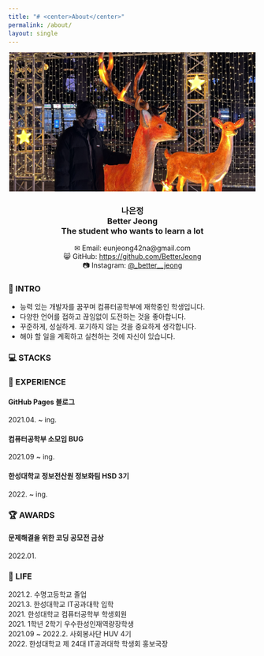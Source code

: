 ```yaml
---
title: "# <center>About</center>"
permalink: /about/
layout: single
---
```

<center><img src="/assets/images/about/220114_about.jpg" width="500" margin="2px"></center>  

### <center>나은정<br>Better Jeong<br>The student who wants to learn a lot</center>  

<center>✉ Email: eunjeong42na@gmail.com</center>  
<center>😸 GitHub: <a href="https://github.com/BetterJeong">https://github.com/BetterJeong</a></center>  
<center>📷 Instagram: <a href="https://instagram.com/_better__jeong">@_better__jeong</a></center>  
<center></center>  

### 🐥 INTRO  
+ 능력 있는 개발자를 꿈꾸며 컴퓨터공학부에 재학중인 학생입니다.  
+ 다양한 언어를 접하고 끊임없이 도전하는 것을 좋아합니다.  
+ 꾸준하게, 성실하게. 포기하지 않는 것을 중요하게 생각합니다.  
+ 해야 할 일을 계획하고 실천하는 것에 자신이 있습니다.  

### 💻 STACKS  

### 🌳 EXPERIENCE  
#### GitHub Pages 블로그  
2021.04. ~ ing.  

#### 컴퓨터공학부 소모임 BUG  
2021.09 ~ ing.  

#### 한성대학교 정보전산원 정보화팀 HSD 3기  
2022\. ~ ing.  

### 🏆 AWARDS  
#### 문제해결을 위한 코딩 공모전 금상  
2022.01.  

### 🚀 LIFE  
2021.2. 수명고등학교 졸업  
2021.3. 한성대학교 IT공과대학 입학  
2021\. 한성대학교 컴퓨터공학부 학생회원  
2021\. 1학년 2학기 우수한성인재역량장학생  
2021.09 ~ 2022.2. 사회봉사단 HUV 4기  
2022\. 한성대학교 제 24대 IT공과대학 학생회 홍보국장  